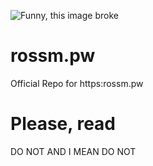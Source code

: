![Funny, this image broke](https://i.rossm.pw/690329.png)


# rossm.pw
Official Repo for https:rossm.pw
# Please, read
DO NOT AND I MEAN DO NOT
